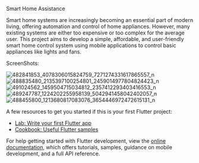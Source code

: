 Smart Home Assistance

Smart home systems are increasingly becoming an essential part of modern living, offering automation and
control of home appliances. However, many existing systems are either too expensive or too complex for the
average user. This project aims to develop a simple, affordable, and user-friendly smart home control system
using mobile applications to control basic appliances like lights and fans.

ScreenShots:

![482841853_4078306015824759_7271274331617865557_n](https://github.com/user-attachments/assets/9a6a816e-9928-45dd-bcce-c503e4cc59df)
![488835480_2135397100254801_2459014977804824423_n](https://github.com/user-attachments/assets/1ae71a97-07e1-470a-9853-76f5788bd652)
![491024562_1459504715034812_2357412293403416553_n](https://github.com/user-attachments/assets/0a82571c-5d94-47f6-98fb-eb1edaa31dbf)
![489247787_1224202255958139_5042941458042402057_n](https://github.com/user-attachments/assets/b5b3d910-0abf-4324-86d5-d63c45b61f28)
![488455800_1213680817083076_3654446972472615131_n](https://github.com/user-attachments/assets/211bdcc3-fb08-4a0d-8183-a07747244f42)


A few resources to get you started if this is your first Flutter project:

- [Lab: Write your first Flutter app](https://docs.flutter.dev/get-started/codelab)
- [Cookbook: Useful Flutter samples](https://docs.flutter.dev/cookbook)

For help getting started with Flutter development, view the
[online documentation](https://docs.flutter.dev/), which offers tutorials,
samples, guidance on mobile development, and a full API reference.
